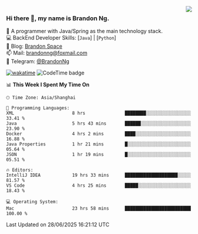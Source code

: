 <img  align="right" src="https://github-readme-stats-brandon0824.vercel.app/api/top-langs/?username=brandon0824&layout=compact">

### Hi there 👋, my name is Brandon Ng.

🌱 A programmer with Java/Spring as the main technology stack.  
💻 BackEnd Developer Skills: [`Java`] | [`Python`]  
📝 Blog: [Brandon Space](https://blog.brandonng.cc)  
📫 Mail: brandonng@foxmail.com  
📰 Telegram: [@BrandonNg](https://t.me/BrandonNg24)  

[![wakatime](https://wakatime.com/badge/user/940cafbf-f9d5-4b24-9a07-19bb072f52bb.svg)](https://wakatime.com/@940cafbf-f9d5-4b24-9a07-19bb072f52bb)
![CodeTime badge](https://img.shields.io/endpoint?style=flat-square&url=https%3A%2F%2Fapi.codetime.dev%2Fshield%3Fid%3D128%26project%3D%26in%3D604800000)

<!--START_SECTION:waka-->
📊 **This Week I Spent My Time On** 

```text
🕑︎ Time Zone: Asia/Shanghai

💬 Programming Languages: 
XML                      8 hrs               ████████░░░░░░░░░░░░░░░░░   33.41 % 
Java                     5 hrs 43 mins       ██████░░░░░░░░░░░░░░░░░░░   23.90 % 
Docker                   4 hrs 2 mins        ████░░░░░░░░░░░░░░░░░░░░░   16.88 % 
Java Properties          1 hr 21 mins        █░░░░░░░░░░░░░░░░░░░░░░░░   05.64 % 
JSON                     1 hr 19 mins        █░░░░░░░░░░░░░░░░░░░░░░░░   05.51 % 

🔥 Editors: 
IntelliJ IDEA            19 hrs 33 mins      ████████████████████░░░░░   81.57 % 
VS Code                  4 hrs 25 mins       █████░░░░░░░░░░░░░░░░░░░░   18.43 % 

💻 Operating System: 
Mac                      23 hrs 58 mins      █████████████████████████   100.00 % 
```


 Last Updated on 28/06/2025 16:21:12 UTC
<!--END_SECTION:waka-->
